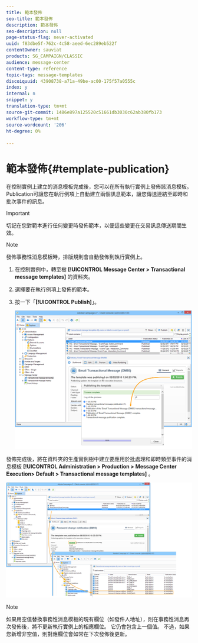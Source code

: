 ```yaml
---
title: 範本發佈
seo-title: 範本發佈
description: 範本發佈
seo-description: null
page-status-flag: never-activated
uuid: f83dbe5f-762c-4c58-aeed-6ec289eb522f
contentOwner: sauviat
products: SG_CAMPAIGN/CLASSIC
audience: message-center
content-type: reference
topic-tags: message-templates
discoiquuid: 43908738-a71a-49be-ac00-175f57a0555c
index: y
internal: n
snippet: y
translation-type: tm+mt
source-git-commit: 1486e897a125520c51661db3030c62ab380fb173
workflow-type: tm+mt
source-wordcount: '206'
ht-degree: 0%

---
```



# 範本發佈{#template-publication}

在控制實例上建立的消息模板完成後，您可以在所有執行實例上發佈該消息模板。 Publication可讓您在執行例項上自動建立兩個訊息範本，讓您傳送連結至即時和批次事件的訊息。

>[!IMPORTANT]
>
>切記在您對範本進行任何變更時發佈範本，以便這些變更在交易訊息傳送期間生效。

>[!NOTE]
>
>發佈事務性消息模板時，排版規則會自動發佈到執行實例上。

1. 在控制實例中，轉至樹 **[!UICONTROL Message Center > Transactional message templates]** 的資料夾。
1. 選擇要在執行例項上發佈的範本。
1. 按一下「**[!UICONTROL Publish]**」。

   ![](assets/messagecenter_publish_model_008.png)

發佈完成後，將在資料夾的生產實例樹中建立要應用於批處理和即時類型事件的消息模板 **[!UICONTROL Administration > Production > Message Center Execution> Default > Transactional message templates]** 。

![](assets/messagecenter_deployed_model_001.png)

>[!NOTE]
>
>如果用空值替換事務性消息模板的現有欄位（如發件人地址），則在事務性消息再次發佈後，將不更新執行實例上的相應欄位。 它仍會包含上一個值。 不過，如果您新增非空值，則對應欄位會如常在下次發佈後更新。
